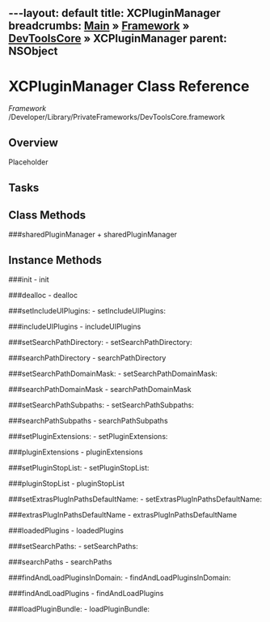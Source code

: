 ---layout: default
title: XCPluginManager
breadcrumbs: <a href="/index.html">Main</a> &raquo; <a href="/Frameworks.html">Framework</a> &raquo; <a href="/Frameworks/DevToolsCore.html">DevToolsCore</a> &raquo; XCPluginManager
parent: NSObject 
---
# XCPluginManager Class Reference

*Framework* /Developer/Library/PrivateFrameworks/DevToolsCore.framework

## Overview

Placeholder

## Tasks

## Class Methods

<a name="+sharedPluginManager"></a>
###sharedPluginManager
    + sharedPluginManager

## Instance Methods

<a name="-init"></a>
###init
    - init

<a name="-dealloc"></a>
###dealloc
    - dealloc

<a name="-setIncludeUIPlugins:"></a>
###setIncludeUIPlugins:
    - setIncludeUIPlugins:

<a name="-includeUIPlugins"></a>
###includeUIPlugins
    - includeUIPlugins

<a name="-setSearchPathDirectory:"></a>
###setSearchPathDirectory:
    - setSearchPathDirectory:

<a name="-searchPathDirectory"></a>
###searchPathDirectory
    - searchPathDirectory

<a name="-setSearchPathDomainMask:"></a>
###setSearchPathDomainMask:
    - setSearchPathDomainMask:

<a name="-searchPathDomainMask"></a>
###searchPathDomainMask
    - searchPathDomainMask

<a name="-setSearchPathSubpaths:"></a>
###setSearchPathSubpaths:
    - setSearchPathSubpaths:

<a name="-searchPathSubpaths"></a>
###searchPathSubpaths
    - searchPathSubpaths

<a name="-setPluginExtensions:"></a>
###setPluginExtensions:
    - setPluginExtensions:

<a name="-pluginExtensions"></a>
###pluginExtensions
    - pluginExtensions

<a name="-setPluginStopList:"></a>
###setPluginStopList:
    - setPluginStopList:

<a name="-pluginStopList"></a>
###pluginStopList
    - pluginStopList

<a name="-setExtrasPlugInPathsDefaultName:"></a>
###setExtrasPlugInPathsDefaultName:
    - setExtrasPlugInPathsDefaultName:

<a name="-extrasPlugInPathsDefaultName"></a>
###extrasPlugInPathsDefaultName
    - extrasPlugInPathsDefaultName

<a name="-loadedPlugins"></a>
###loadedPlugins
    - loadedPlugins

<a name="-setSearchPaths:"></a>
###setSearchPaths:
    - setSearchPaths:

<a name="-searchPaths"></a>
###searchPaths
    - searchPaths

<a name="-findAndLoadPluginsInDomain:"></a>
###findAndLoadPluginsInDomain:
    - findAndLoadPluginsInDomain:

<a name="-findAndLoadPlugins"></a>
###findAndLoadPlugins
    - findAndLoadPlugins

<a name="-loadPluginBundle:"></a>
###loadPluginBundle:
    - loadPluginBundle:

